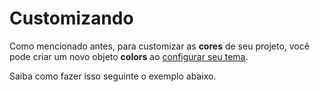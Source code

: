 # Customizando

Como mencionado antes, para customizar as **cores** de seu projeto, você pode criar um novo objeto **colors** ao [configurar seu tema](/docs/getting-started/customizing).

Saiba como fazer isso seguinte o exemplo abaixo.